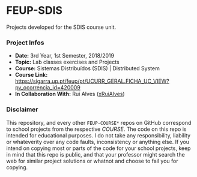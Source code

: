 # FEUP-SDIS
Projects developed for the SDIS course unit.

### Project Infos
* **Date:** 3rd Year, 1st Semester, 2018/2019
* **Topic:** Lab classes exercises and Projects
* **Course:** Sistemas Distribuídos (SDIS) | Distributed System
* **Course Link:** https://sigarra.up.pt/feup/pt/UCURR_GERAL.FICHA_UC_VIEW?pv_ocorrencia_id=420009
* **In Collaboration With:** Rui Alves ([xRuiAlves](https://github.com/xRuiAlves))

### Disclaimer
This repository, and every other `FEUP-COURSE*` repos on GitHub correspond to school projects from the respective *COURSE*. The code on this repo is intended for educational purposes. I do not take any responsibility, liability or whateverity over any code faults, inconsistency or anything else. If you intend on copying most or parts of the code for your school projects, keep in mind that this repo is public, and that your professor might search the web for similar project solutions or whatnot and choose to fail you for copying.
